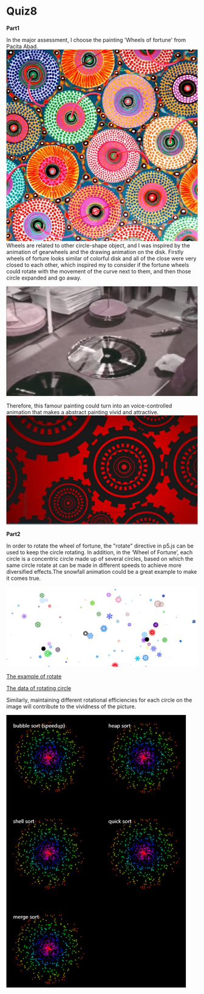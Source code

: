 # Quiz8

__Part1__ 

In the major assessment, I choose the painting 'Wheels of fortune' from Pacita Abad.
![An image of wheels of forture](asset/Pacita%20Abad%20Wheels%20of%20fortune.jpg)
Wheels are related to other circle-shape object, and I was inspired by the animation of gearwheels and the drawing animation on the disk. Firstly wheels of forture looks similar of colorful disk and all of the close were very closed to each other, which inspired my to consider if the fortune wheels could rotate with the movement of the curve next to them, and then those circle expanded and go away. 

![An image of full disk](asset/disk.jpg)

Therefore, this famour painting could turn into an voice-controlled animation that makes a abstract painting vivid and attractive.
![An image of red and black wheels](asset/wheels.jpg)

__Part2__ 

In order to rotate the wheel of fortune,  the "rotate" directive in p5.js can be used to keep the circle rotating. In addition, in the ‘Wheel of Fortune’, each circle is a concentric circle made up of several circles, based on which  the same circle rotate at can be made in different speeds to achieve more diversified effects.The snowfall animation could be a great example to make it comes true.

![An image of rotating circle](asset/circlefall.png)

[The example of rotate](https://p5js.org/examples/transform-rotate.html)

[The data of rotating circle](https://editor.p5js.org/jcponce/sketches/tA94Ptb-f)

Similarly, maintaining different rotational efficiencies for each circle on the image will contribute to the vividness of the picture.

![Inspiration pic](asset/flutter_sort_visualizer.gif)
